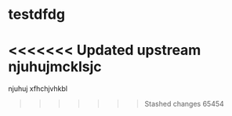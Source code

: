 # testdfdg

<<<<<<< Updated upstream
njuhujmcklsjc
=======
njuhuj
xfhchjvhkbl

> > > > > > > Stashed changes
> > > > > > > 65454
